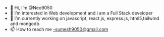 - 👋 Hi, I’m @Neo9050
- 👀 I’m interested in Web development and i am a Full Stack developer
- 🌱 I’m currently working on javascript, react.js, express.js, html5,tailwind and mongodb
- 📫 How to reach me -sumesh9050@gmail.com

<!---
Neo9050/Neo9050 is a ✨ special ✨ repository because its `README.md` (this file) appears on your GitHub profile.
You can click the Preview link to take a look at your changes.
--->
